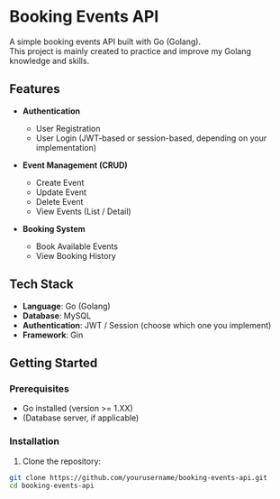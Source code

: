 # Booking Events API

A simple booking events API built with Go (Golang).  
This project is mainly created to practice and improve my Golang knowledge and skills.

## Features

- **Authentication**
  - User Registration
  - User Login (JWT-based or session-based, depending on your implementation)

- **Event Management (CRUD)**
  - Create Event
  - Update Event
  - Delete Event
  - View Events (List / Detail)
  
- **Booking System**
  - Book Available Events
  - View Booking History

## Tech Stack

- **Language**: Go (Golang)
- **Database**: MySQL
- **Authentication**: JWT / Session (choose which one you implement)
- **Framework**: Gin

## Getting Started

### Prerequisites

- Go installed (version >= 1.XX)
- (Database server, if applicable)

### Installation

1. Clone the repository:

```bash
git clone https://github.com/yourusername/booking-events-api.git
cd booking-events-api
